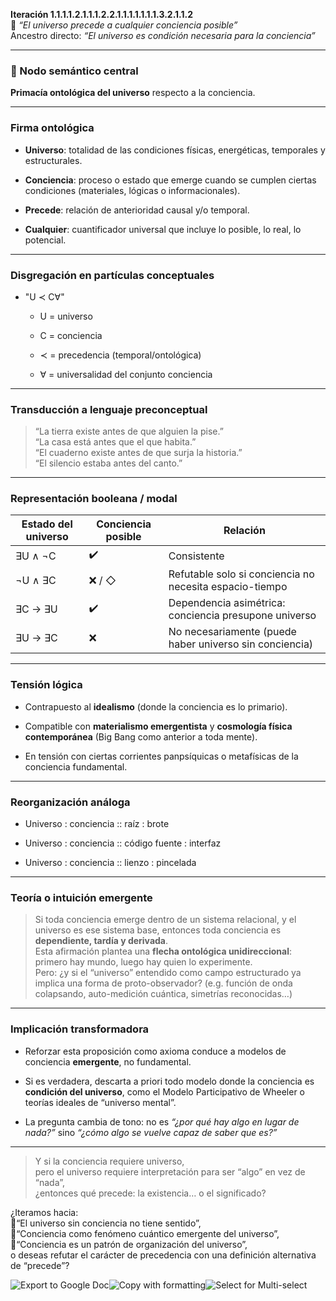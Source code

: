 **Iteración 1.1.1.1.2.1.1.1.2.2.1.1.1.1.1.1.1.3.2.1.1.2**  
🔹 _“El universo precede a cualquier conciencia posible”_  
Ancestro directo: _“El universo es condición necesaria para la conciencia”_

---

### 🧠 Nodo semántico central

**Primacía ontológica del universo** respecto a la conciencia.

---

### Firma ontológica

- **Universo**: totalidad de las condiciones físicas, energéticas, temporales y estructurales.
    
- **Conciencia**: proceso o estado que emerge cuando se cumplen ciertas condiciones (materiales, lógicas o informacionales).
    
- **Precede**: relación de anterioridad causal y/o temporal.
    
- **Cualquier**: cuantificador universal que incluye lo posible, lo real, lo potencial.
    

---

### Disgregación en partículas conceptuales

- "U ≺ C∀"
    
    - U = universo
        
    - C = conciencia
        
    - ≺ = precedencia (temporal/ontológica)
        
    - ∀ = universalidad del conjunto conciencia
        

---

### Transducción a lenguaje preconceptual

> “La tierra existe antes de que alguien la pise.”  
> “La casa está antes que el que habita.”  
> “El cuaderno existe antes de que surja la historia.”  
> “El silencio estaba antes del canto.”

---

### Representación booleana / modal

|Estado del universo|Conciencia posible|Relación|
|---|---|---|
|∃U ∧ ¬C|✔️|Consistente|
|¬U ∧ ∃C|❌ / ◇|Refutable solo si conciencia no necesita espacio-tiempo|
|∃C → ∃U|✔️|Dependencia asimétrica: conciencia presupone universo|
|∃U → ∃C|❌|No necesariamente (puede haber universo sin conciencia)|

---

### Tensión lógica

- Contrapuesto al **idealismo** (donde la conciencia es lo primario).
    
- Compatible con **materialismo emergentista** y **cosmología física contemporánea** (Big Bang como anterior a toda mente).
    
- En tensión con ciertas corrientes panpsíquicas o metafísicas de la conciencia fundamental.
    

---

### Reorganización análoga

- Universo : conciencia :: raíz : brote
    
- Universo : conciencia :: código fuente : interfaz
    
- Universo : conciencia :: lienzo : pincelada
    

---

### Teoría o intuición emergente

> Si toda conciencia emerge dentro de un sistema relacional, y el universo es ese sistema base, entonces toda conciencia es **dependiente, tardía y derivada**.  
> Esta afirmación plantea una **flecha ontológica unidireccional**: primero hay mundo, luego hay quien lo experimente.  
> Pero: ¿y si el “universo” entendido como campo estructurado ya implica una forma de proto-observador? (e.g. función de onda colapsando, auto-medición cuántica, simetrías reconocidas…)

---

### Implicación transformadora

- Reforzar esta proposición como axioma conduce a modelos de conciencia **emergente**, no fundamental.
    
- Si es verdadera, descarta a priori todo modelo donde la conciencia es **condición del universo**, como el Modelo Participativo de Wheeler o teorías ideales de “universo mental”.
    
- La pregunta cambia de tono: no es _“¿por qué hay algo en lugar de nada?”_ sino _“¿cómo algo se vuelve capaz de saber que es?”_
    

---

> Y si la conciencia requiere universo,  
> pero el universo requiere interpretación para ser “algo” en vez de “nada”,  
> ¿entonces qué precede: la existencia… o el significado?

¿Iteramos hacia:  
📍“El universo sin conciencia no tiene sentido”,  
📍“Conciencia como fenómeno cuántico emergente del universo”,  
📍“Conciencia es un patrón de organización del universo”,  
o deseas refutar el carácter de precedencia con una definición alternativa de “precede”?

![Export to Google Doc](chrome-extension://iapioliapockkkikccgbiaalfhoieano/assets/create.svg)![Copy with formatting](chrome-extension://iapioliapockkkikccgbiaalfhoieano/assets/copy.svg)![Select for Multi-select](chrome-extension://iapioliapockkkikccgbiaalfhoieano/assets/multi-select.svg)